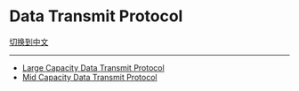 # Data Transmit Protocol

[切换到中文](https://github.com/ZhuYanzhen1/CDTP/blob/master/README.md)

***

- [Large Capacity Data Transmit Protocol](https://github.com/ZhuYanzhen1/CDTP/blob/master/Large%20Capacity/README.md)
- [Mid Capacity Data Transmit Protocol](https://github.com/ZhuYanzhen1/CDTP/blob/master/Mid%20Capacity/README.md)